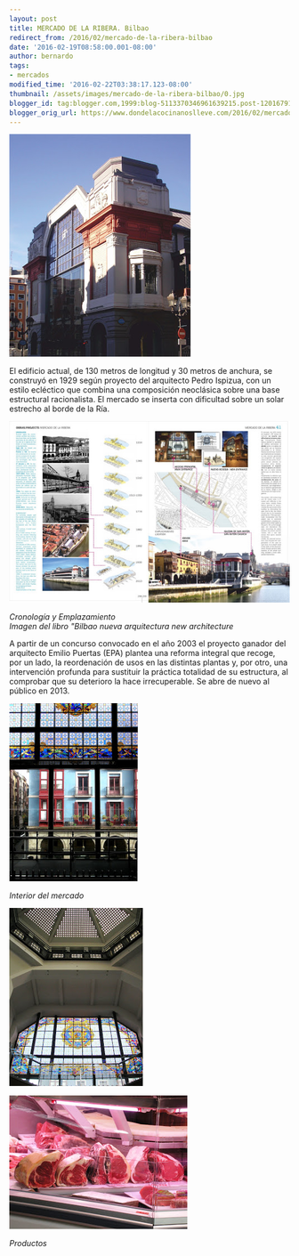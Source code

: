 ```yaml
---
layout: post
title: MERCADO DE LA RIBERA. Bilbao
redirect_from: /2016/02/mercado-de-la-ribera-bilbao
date: '2016-02-19T08:58:00.001-08:00'
author: bernardo
tags:
- mercados
modified_time: '2016-02-22T03:38:17.123-08:00'
thumbnail: /assets/images/mercado-de-la-ribera-bilbao/0.jpg
blogger_id: tag:blogger.com,1999:blog-5113370346961639215.post-1201679190058193973
blogger_orig_url: https://www.dondelacocinanoslleve.com/2016/02/mercado-de-la-ribera-bilbao.html
---
```


![](/assets/images/mercado-de-la-ribera-bilbao/0.jpg)

  
El edificio actual, de 130 metros de longitud y 30 metros de anchura, se construyó en 1929 según proyecto del arquitecto Pedro Ispizua, con un estilo ecléctico que combina una composición neoclásica sobre una base estructural racionalista. El mercado se inserta con dificultad sobre un solar estrecho al borde de la Ría.  

![](/assets/images/mercado-de-la-ribera-bilbao/1.jpg)

_Cronología y Emplazamiento_  
_Imagen del libro "Bilbao nueva arquitectura new architecture_  

A partir de un concurso convocado en el año 2003 el proyecto ganador del arquitecto Emilio Puertas (EPA) plantea una reforma integral que recoge, por un lado, la reordenación de usos en las distintas plantas y, por otro, una intervención profunda para sustituir la práctica totalidad de su estructura, al comprobar que su deterioro la hace irrecuperable. Se abre de nuevo al público en 2013.  
  

![](/assets/images/mercado-de-la-ribera-bilbao/2.jpg)

_Interior del mercado_  

![](/assets/images/mercado-de-la-ribera-bilbao/3.jpg)

  

![](/assets/images/mercado-de-la-ribera-bilbao/4.jpg)

_Productos_
